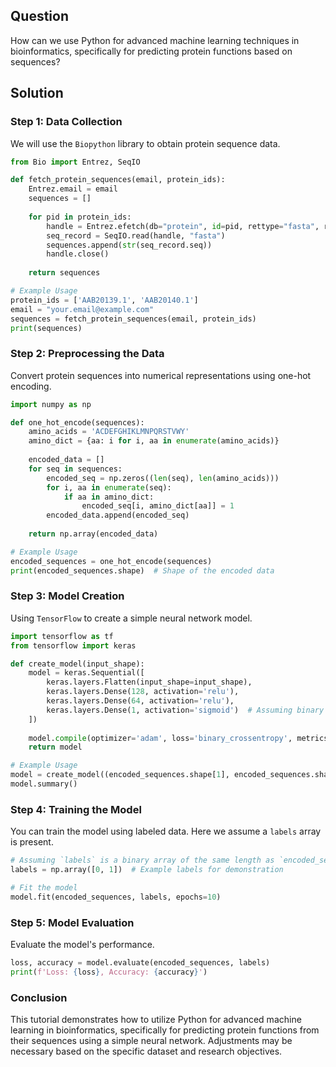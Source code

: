 ## Question
How can we use Python for advanced machine learning techniques in bioinformatics, specifically for predicting protein functions based on sequences?

## Solution

### Step 1: Data Collection
We will use the `Biopython` library to obtain protein sequence data. 

```python
from Bio import Entrez, SeqIO

def fetch_protein_sequences(email, protein_ids):
    Entrez.email = email
    sequences = []
    
    for pid in protein_ids:
        handle = Entrez.efetch(db="protein", id=pid, rettype="fasta", retmode="text")
        seq_record = SeqIO.read(handle, "fasta")
        sequences.append(str(seq_record.seq))
        handle.close()
    
    return sequences

# Example Usage
protein_ids = ['AAB20139.1', 'AAB20140.1']
email = "your.email@example.com"
sequences = fetch_protein_sequences(email, protein_ids)
print(sequences)
```

### Step 2: Preprocessing the Data
Convert protein sequences into numerical representations using one-hot encoding.

```python
import numpy as np

def one_hot_encode(sequences):
    amino_acids = 'ACDEFGHIKLMNPQRSTVWY'
    amino_dict = {aa: i for i, aa in enumerate(amino_acids)}
    
    encoded_data = []
    for seq in sequences:
        encoded_seq = np.zeros((len(seq), len(amino_acids)))
        for i, aa in enumerate(seq):
            if aa in amino_dict:
                encoded_seq[i, amino_dict[aa]] = 1
        encoded_data.append(encoded_seq)
    
    return np.array(encoded_data)

# Example Usage
encoded_sequences = one_hot_encode(sequences)
print(encoded_sequences.shape)  # Shape of the encoded data
```

### Step 3: Model Creation
Using `TensorFlow` to create a simple neural network model.

```python
import tensorflow as tf
from tensorflow import keras

def create_model(input_shape):
    model = keras.Sequential([
        keras.layers.Flatten(input_shape=input_shape),
        keras.layers.Dense(128, activation='relu'),
        keras.layers.Dense(64, activation='relu'),
        keras.layers.Dense(1, activation='sigmoid')  # Assuming binary classification
    ])
    
    model.compile(optimizer='adam', loss='binary_crossentropy', metrics=['accuracy'])
    return model

# Example Usage
model = create_model((encoded_sequences.shape[1], encoded_sequences.shape[2]))
model.summary()
```

### Step 4: Training the Model
You can train the model using labeled data. Here we assume a `labels` array is present.

```python
# Assuming `labels` is a binary array of the same length as `encoded_sequences`
labels = np.array([0, 1])  # Example labels for demonstration

# Fit the model
model.fit(encoded_sequences, labels, epochs=10)
```

### Step 5: Model Evaluation
Evaluate the model's performance.

```python
loss, accuracy = model.evaluate(encoded_sequences, labels)
print(f'Loss: {loss}, Accuracy: {accuracy}')
```

### Conclusion
This tutorial demonstrates how to utilize Python for advanced machine learning in bioinformatics, specifically for predicting protein functions from their sequences using a simple neural network. Adjustments may be necessary based on the specific dataset and research objectives.